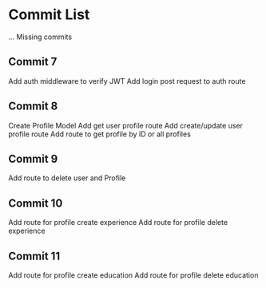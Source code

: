 # Commit List

... Missing commits

## Commit 7

Add auth middleware to verify JWT
Add login post request to auth route

## Commit 8

Create Profile Model
Add get user profile route
Add create/update user profile route
Add route to get profile by ID or all profiles

## Commit 9

Add route to delete user and Profile

## Commit 10

Add route for profile create experience
Add route for profile delete experience

## Commit 11

Add route for profile create education
Add route for profile delete education
